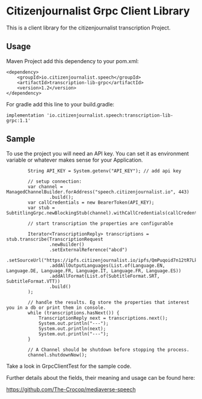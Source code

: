# Citizenjournalist Grpc Client Library

This is a client library for the citizenjournalist transcription Project.

## Usage

Maven Project add this dependency to your pom.xml:

```
<dependency>
    <groupId>io.citizenjournalist.speech</groupId>
    <artifactId>transcription-lib-grpc</artifactId>
    <version>1.2</version>
</dependency>
```

For gradle add this line to your build.gradle:
```
implementation 'io.citizenjournalist.speech:transcription-lib-grpc:1.1'
```

## Sample

To use the project you will need an API key. 
You can set it as environment variable or whatever makes sense for your Application.

```
        String API_KEY = System.getenv("API_KEY"); // add api key
        
        // setup connection:
        var channel = ManagedChannelBuilder.forAddress("speech.citizenjournalist.io", 443)
                .build();
        var callCredentials = new BearerToken(API_KEY);
        var stub = SubtitlingGrpc.newBlockingStub(channel).withCallCredentials(callCredentials);

        // start transcription the properties are configurable
        
        Iterator<TranscriptionReply> transcriptions = stub.transcribe(TranscriptionRequest
                .newBuilder()
                .setExternalReference("abcd")
                .setSourceUrl("https://ipfs.citizenjournalist.io/ipfs/QmPuqoid7n12tR7LkyX6db7hiYWSvXBYTnYejn4rZDJqsY")
                .addAllOutputLanguages(List.of(Language.EN, Language.DE, Language.FR, Language.IT, Language.FR, Language.ES))
                .addAllFormat(List.of(SubtitleFormat.SRT, SubtitleFormat.VTT))
                .build()
        );
        
        // handle the results. Eg store the properties that interest you in a db or print them in console.
        while (transcriptions.hasNext()) {
            TranscriptionReply next = transcriptions.next();
            System.out.println("---");
            System.out.println(next);
            System.out.println("---");
        }

        // A Channel should be shutdown before stopping the process.
        channel.shutdownNow();
```

Take a look in GrpcClientTest for the sample code.

Further details about the fields, their meaning and usage can be found here:

https://github.com/The-Crocop/mediaverse-speech

